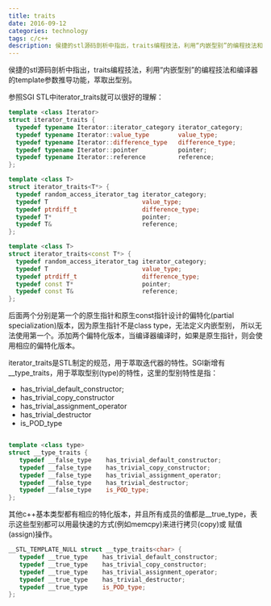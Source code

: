 ```yaml
---
title: traits
date: 2016-09-12
categories: technology
tags: c/c++
description: 侯捷的stl源码剖析中指出，traits编程技法，利用“内嵌型别”的编程技法和编译器的template参数推导功能，萃取出型别。
---
```



侯捷的stl源码剖析中指出，traits编程技法，利用“内嵌型别”的编程技法和编译器的template参数推导功能，萃取出型别。

参照SGI STL中iterator_traits就可以很好的理解：

```cpp
template <class Iterator>
struct iterator_traits {
  typedef typename Iterator::iterator_category iterator_category;
  typedef typename Iterator::value_type        value_type;
  typedef typename Iterator::difference_type   difference_type;
  typedef typename Iterator::pointer           pointer;
  typedef typename Iterator::reference         reference;
};

template <class T>
struct iterator_traits<T*> {
  typedef random_access_iterator_tag iterator_category;
  typedef T                          value_type;
  typedef ptrdiff_t                  difference_type;
  typedef T*                         pointer;
  typedef T&                         reference;
};

template <class T>
struct iterator_traits<const T*> {
  typedef random_access_iterator_tag iterator_category;
  typedef T                          value_type;
  typedef ptrdiff_t                  difference_type;
  typedef const T*                   pointer;
  typedef const T&                   reference;
};

```

后面两个分别是第一个的原生指针和原生const指针设计的偏特化(partial specialization)版本，因为原生指针不是class type，无法定义内嵌型别，
所以无法使用第一个。添加两个偏特化版本，当编译器编译时，如果是原生指针，则会使用相应的偏特化版本。

iterator_traits是STL制定的规范，用于萃取迭代器的特性。SGI新增有__type_traits，用于萃取型别(type)的特性，这里的型别特性是指：

* has_trivial_default_constructor;
* has_trivial_copy_constructor
* has_trivial_assignment_operator
* has_trivial_destructor
* is_POD_type

```cpp

template <class type>
struct __type_traits { 
   typedef __false_type    has_trivial_default_constructor;
   typedef __false_type    has_trivial_copy_constructor;
   typedef __false_type    has_trivial_assignment_operator;
   typedef __false_type    has_trivial_destructor;
   typedef __false_type    is_POD_type;
};

```

其他c++基本类型都有相应的特化版本，并且所有成员的值都是__true_type，表示这些型别都可以用最快速的方式(例如memcpy)来进行拷贝(copy)或
赋值(assign)操作。

```cpp
__STL_TEMPLATE_NULL struct __type_traits<char> {
   typedef __true_type    has_trivial_default_constructor;
   typedef __true_type    has_trivial_copy_constructor;
   typedef __true_type    has_trivial_assignment_operator;
   typedef __true_type    has_trivial_destructor;
   typedef __true_type    is_POD_type;
};
```


